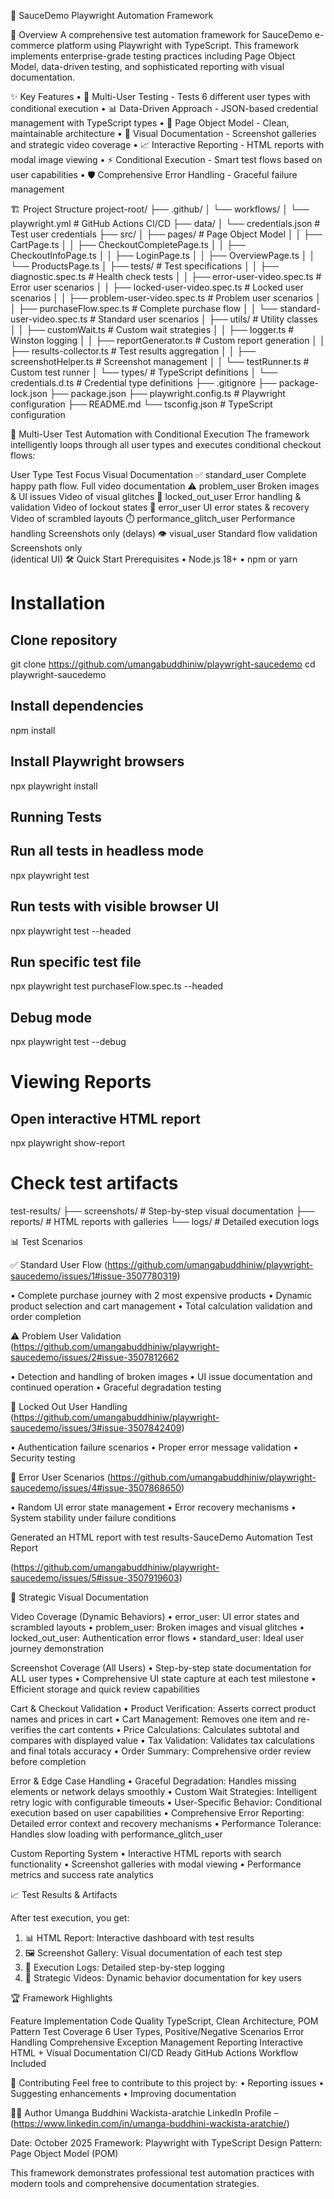 🧪 SauceDemo Playwright Automation Framework

🚀 Overview
A comprehensive test automation framework for SauceDemo e-commerce platform using Playwright with TypeScript. This framework implements enterprise-grade testing practices including Page Object Model, data-driven testing, and sophisticated reporting with visual documentation.

✨ Key Features
•	🔧 Multi-User Testing - Tests 6 different user types with conditional execution
•	📊 Data-Driven Approach - JSON-based credential management with TypeScript types
•	🎯 Page Object Model - Clean, maintainable architecture
•	📸 Visual Documentation - Screenshot galleries and strategic video coverage
•	📈 Interactive Reporting - HTML reports with modal image viewing
•	⚡ Conditional Execution - Smart test flows based on user capabilities
•	🛡️ Comprehensive Error Handling - Graceful failure management

🏗️ Project Structure
project-root/
├── .github/
│ └── workflows/
│ └── playwright.yml # GitHub Actions CI/CD
├── data/
│ └── credentials.json # Test user credentials
├── src/
│ ├── pages/ # Page Object Model
│ │ ├── CartPage.ts
│ │ ├── CheckoutCompletePage.ts
│ │ ├── CheckoutInfoPage.ts
│ │ ├── LoginPage.ts
│ │ ├── OverviewPage.ts
│ │ └── ProductsPage.ts
│ ├── tests/ # Test specifications
│ │ ├── diagnostic.spec.ts # Health check tests
│ │ ├── error-user-video.spec.ts # Error user scenarios
│ │ ├── locked-user-video.spec.ts # Locked user scenarios
│ │ ├── problem-user-video.spec.ts # Problem user scenarios
│ │ ├── purchaseFlow.spec.ts # Complete purchase flow
│ │ └── standard-user-video.spec.ts # Standard user scenarios
│ ├── utils/ # Utility classes
│ │ ├── customWait.ts # Custom wait strategies
│ │ ├── logger.ts # Winston logging
│ │ ├── reportGenerator.ts # Custom report generation
│ │ ├── results-collector.ts # Test results aggregation
│ │ ├── screenshotHelper.ts # Screenshot management
│ │ └── testRunner.ts # Custom test runner
│ └── types/ # TypeScript definitions
│ └── credentials.d.ts # Credential type definitions
├── .gitignore
├── package-lock.json
├── package.json
├── playwright.config.ts # Playwright configuration
├── README.md
└── tsconfig.json # TypeScript configuration


🎪 Multi-User Test Automation with Conditional Execution
The framework intelligently loops through all user types and executes conditional checkout flows:
 
User Type	                 Test Focus	                Visual Documentation
✅ standard_user	            Complete happy path flow.    Full video documentation
⚠️ problem_user	             Broken images & UI issues	  Video of visual glitches
🚫 locked_out_user	         Error handling & validation  Video of lockout states
🧨 error_user	             UI error states & recovery	  Video of scrambled layouts
⏱️ performance_glitch_user	 Performance handling	      Screenshots only (delays)
👁️ visual_user	              Standard flow validation	   Screenshots only          
                                                          (identical UI)
🛠️ Quick Start
Prerequisites
•	Node.js 18+
•	npm or yarn

# Installation

## Clone repository
git clone https://github.com/umangabuddhiniw/playwright-saucedemo
cd playwright-saucedemo

## Install dependencies
npm install

## Install Playwright browsers
npx playwright install

## Running Tests

## Run all tests in headless mode
npx playwright test

## Run tests with visible browser UI
npx playwright test --headed

## Run specific test file
npx playwright test purchaseFlow.spec.ts --headed

## Debug mode
npx playwright test --debug

# Viewing Reports

## Open interactive HTML report
npx playwright show-report

# Check test artifacts

test-results/
├── screenshots/    # Step-by-step visual documentation
├── reports/        # HTML reports with galleries
└── logs/          # Detailed execution logs

📊 Test Scenarios

✅ Standard User Flow
(https://github.com/umangabuddhiniw/playwright-saucedemo/issues/1#issue-3507780319)

•	Complete purchase journey with 2 most expensive products
•	Dynamic product selection and cart management
•	Total calculation validation and order completion

⚠️ Problem User Validation
(https://github.com/umangabuddhiniw/playwright-saucedemo/issues/2#issue-3507812662

•	Detection and handling of broken images
•	UI issue documentation and continued operation
•	Graceful degradation testing

🚫 Locked Out User Handling
(https://github.com/umangabuddhiniw/playwright-saucedemo/issues/3#issue-3507842409)

•	Authentication failure scenarios
•	Proper error message validation
•	Security testing

🧨 Error User Scenarios
(https://github.com/umangabuddhiniw/playwright-saucedemo/issues/4#issue-3507868650)

•	Random UI error state management
•	Error recovery mechanisms
•	System stability under failure conditions


Generated an HTML report with test results-SauceDemo Automation Test Report

(https://github.com/umangabuddhiniw/playwright-saucedemo/issues/5#issue-3507919603)


🎨 Strategic Visual Documentation

Video Coverage (Dynamic Behaviors)
•	error_user: UI error states and scrambled layouts
•	problem_user: Broken images and visual glitches
•	locked_out_user: Authentication error flows
•	standard_user: Ideal user journey demonstration

Screenshot Coverage (All Users)
•	Step-by-step state documentation for ALL user types
•	Comprehensive UI state capture at each test milestone
•	Efficient storage and quick review capabilities

Cart & Checkout Validation
•	Product Verification: Asserts correct product names and prices in cart
•	Cart Management: Removes one item and re-verifies the cart contents
•	Price Calculations: Calculates subtotal and compares with displayed value
•	Tax Validation: Validates tax calculations and final totals accuracy
•	Order Summary: Comprehensive order review before completion

Error & Edge Case Handling
•	Graceful Degradation: Handles missing elements or network delays smoothly
•	Custom Wait Strategies: Intelligent retry logic with configurable timeouts
•	User-Specific Behavior: Conditional execution based on user capabilities
•	Comprehensive Error Reporting: Detailed error context and recovery mechanisms
•	Performance Tolerance: Handles slow loading with performance_glitch_user

Custom Reporting System
•	Interactive HTML reports with search functionality
•	Screenshot galleries with modal viewing
•	Performance metrics and success rate analytics

📈 Test Results & Artifacts

After test execution, you get:
1.	📊 HTML Report: Interactive dashboard with test results
2.	🖼️ Screenshot Gallery: Visual documentation of each test step
3.	📝 Execution Logs: Detailed step-by-step logging
4.	🎥 Strategic Videos: Dynamic behavior documentation for key users

🏆 Framework Highlights

Feature	Implementation
Code Quality	TypeScript, Clean Architecture, POM Pattern
Test Coverage	6 User Types, Positive/Negative Scenarios
Error Handling	Comprehensive Exception Management
Reporting	Interactive HTML + Visual Documentation
CI/CD Ready	GitHub Actions Workflow Included

🤝 Contributing
Feel free to contribute to this project by:
•	Reporting issues
•	Suggesting enhancements
•	Improving documentation

👨‍💻 Author
Umanga Buddhini Wackista-aratchie
LinkedIn Profile –(https://www.linkedin.com/in/umanga-buddhini-wackista-aratchie/)

Date: October 2025
Framework: Playwright with TypeScript
Design Pattern: Page Object Model (POM)
 
This framework demonstrates professional test automation practices with modern tools and comprehensive documentation strategies.

